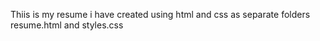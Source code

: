 Thiis is my resume i have created using html and css as separate folders resume.html and styles.css

